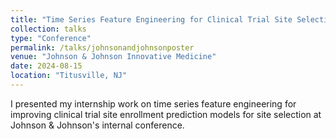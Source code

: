 ```yaml
---
title: "Time Series Feature Engineering for Clinical Trial Site Selection"
collection: talks
type: "Conference"
permalink: /talks/johnsonandjohnsonposter
venue: "Johnson & Johnson Innovative Medicine"
date: 2024-08-15
location: "Titusville, NJ"
---
```


I presented my internship work on time series feature engineering for improving clinical trial site enrollment prediction models for site selection at Johnson & Johnson's internal conference.

